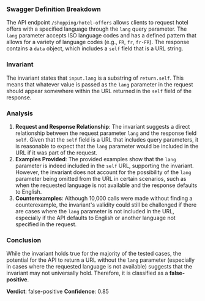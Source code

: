 ### Swagger Definition Breakdown
The API endpoint `/shopping/hotel-offers` allows clients to request hotel offers with a specified language through the `lang` query parameter. The `lang` parameter accepts ISO language codes and has a defined pattern that allows for a variety of language codes (e.g., `FR`, `fr`, `fr-FR`). The response contains a `data` object, which includes a `self` field that is a URL string.

### Invariant
The invariant states that `input.lang` is a substring of `return.self`. This means that whatever value is passed as the `lang` parameter in the request should appear somewhere within the URL returned in the `self` field of the response.

### Analysis
1. **Request and Response Relationship**: The invariant suggests a direct relationship between the request parameter `lang` and the response field `self`. Given that the `self` field is a URL that includes query parameters, it is reasonable to expect that the `lang` parameter would be included in the URL if it was part of the request.
2. **Examples Provided**: The provided examples show that the `lang` parameter is indeed included in the `self` URL, supporting the invariant. However, the invariant does not account for the possibility of the `lang` parameter being omitted from the URL in certain scenarios, such as when the requested language is not available and the response defaults to English.
3. **Counterexamples**: Although 10,000 calls were made without finding a counterexample, the invariant's validity could still be challenged if there are cases where the `lang` parameter is not included in the URL, especially if the API defaults to English or another language not specified in the request.

### Conclusion
While the invariant holds true for the majority of the tested cases, the potential for the API to return a URL without the `lang` parameter (especially in cases where the requested language is not available) suggests that the invariant may not universally hold. Therefore, it is classified as a **false-positive**. 

**Verdict**: false-positive
**Confidence**: 0.85
